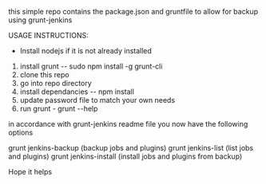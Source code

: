 this simple repo contains the package.json and gruntfile to allow for backup using grunt-jenkins

USAGE INSTRUCTIONS:
* Install nodejs if it is not already installed

1. install grunt -- sudo npm install -g grunt-cli
2. clone this repo
3. go into repo directory
4. install dependancies -- npm install 
5. update password file to match your own needs
6. run grunt - grunt --help


in accordance with grunt-jenkins readme file you now have the following options

grunt jenkins-backup (backup jobs and plugins)
grunt jenkins-list (list jobs and plugins)
grunt jenkins-install (install jobs and plugins from backup)

Hope it helps 

